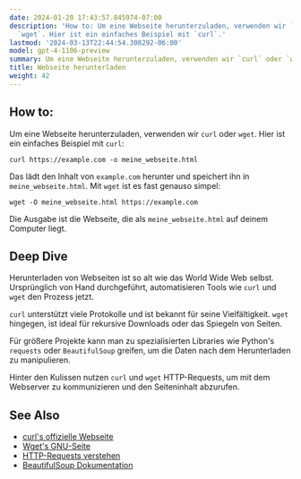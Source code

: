 ```yaml
---
date: 2024-01-20 17:43:57.845974-07:00
description: 'How to: Um eine Webseite herunterzuladen, verwenden wir `curl` oder
  `wget`. Hier ist ein einfaches Beispiel mit `curl`.'
lastmod: '2024-03-13T22:44:54.308292-06:00'
model: gpt-4-1106-preview
summary: Um eine Webseite herunterzuladen, verwenden wir `curl` oder `wget`.
title: Webseite herunterladen
weight: 42
---
```


## How to:
Um eine Webseite herunterzuladen, verwenden wir `curl` oder `wget`. Hier ist ein einfaches Beispiel mit `curl`:

```Fish Shell
curl https://example.com -o meine_webseite.html
```

Das lädt den Inhalt von `example.com` herunter und speichert ihn in `meine_webseite.html`. Mit `wget` ist es fast genauso simpel:

```Fish Shell
wget -O meine_webseite.html https://example.com
```

Die Ausgabe ist die Webseite, die als `meine_webseite.html` auf deinem Computer liegt.

## Deep Dive
Herunterladen von Webseiten ist so alt wie das World Wide Web selbst. Ursprünglich von Hand durchgeführt, automatisieren Tools wie `curl` und `wget` den Prozess jetzt. 

`curl` unterstützt viele Protokolle und ist bekannt für seine Vielfältigkeit. `wget` hingegen, ist ideal für rekursive Downloads oder das Spiegeln von Seiten.

Für größere Projekte kann man zu spezialisierten Libraries wie Python's `requests` oder `BeautifulSoup` greifen, um die Daten nach dem Herunterladen zu manipulieren.

Hinter den Kulissen nutzen `curl` und `wget` HTTP-Requests, um mit dem Webserver zu kommunizieren und den Seiteninhalt abzurufen.

## See Also
- [curl's offizielle Webseite](https://curl.se/)
- [Wget's GNU-Seite](https://www.gnu.org/software/wget/)
- [HTTP-Requests verstehen](https://developer.mozilla.org/en-US/docs/Web/HTTP/Methods)
- [BeautifulSoup Dokumentation](https://www.crummy.com/software/BeautifulSoup/bs4/doc/)
